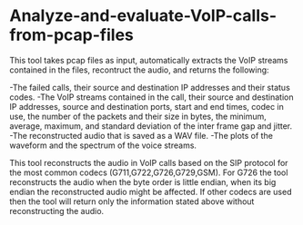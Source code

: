 # Analyze-and-evaluate-VoIP-calls-from-pcap-files

This tool takes pcap files as input, automatically extracts the VoIP streams contained in the files, recontruct the audio, and returns the following:

   -The failed calls, their source and destination IP addresses and their status codes.
   -The VoIP streams contained in the call,  their source and destination IP addresses, source and destination ports,  start and end           times, codec in use, the number of the packets and their size in bytes, the minimum, average, maximum, and standard deviation of           the inter frame gap and jitter.
   -The reconstructed audio that is saved as a WAV file.
   -The plots of the waveform and the spectrum of the voice streams.
     
This tool reconstructs the audio in VoIP calls based on the SIP protocol for the most common codecs (G711,G722,G726,G729,GSM).
For G726 the tool reconstructs the audio when the byte order is little endian, when its big endian the reconstructed audio might be affected.
If other codecs are used then the tool will return only the information stated above without reconstructing the audio.





